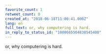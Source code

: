 ```yaml
---
favorite_count: 1
retweet_count: 0
created_at: "2018-06-18T11:00:41.000Z"
lang: en
full_text: or, why computering is hard.
in_reply_to_status_id: "1008665504838545408"
---
```


or, why computering is hard.
